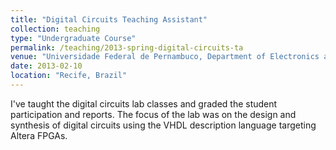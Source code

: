 ```yaml
---
title: "Digital Circuits Teaching Assistant"
collection: teaching
type: "Undergraduate Course"
permalink: /teaching/2013-spring-digital-circuits-ta
venue: "Universidade Federal de Pernambuco, Department of Electronics and Systems"
date: 2013-02-10
location: "Recife, Brazil"
---
```


I've taught the digital circuits lab classes and graded the student participation and reports. The focus of the lab was on the design and synthesis of digital circuits using the VHDL description language targeting Altera FPGAs.